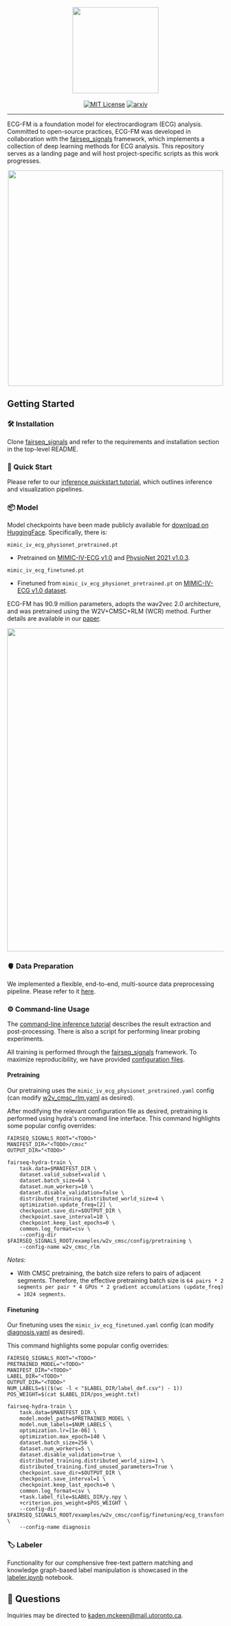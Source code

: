 <div align="center">
  <img src="docs/ecg_fm_logo.png" width="200">
  <br />
  <br />
  <a href="https://github.com/bowang-lab/ECG-FM/blob/main/LICENSE/"><img alt="MIT License" src="https://img.shields.io/badge/license-MIT-blue.svg" /></a>
  <a href="https://arxiv.org/abs/2408.05178"><img alt="arxiv" src="https://img.shields.io/badge/cs.LG-2408.05178-b31b1b?logo=arxiv&logoColor=red"/></a>
  <!-- https://academia.stackexchange.com/questions/27341/flair-badge-for-arxiv-paper -->
  <!-- https://img.shields.io/badge/<SUBJECT>-<IDENTIFIER>-<COLOR>?logo=<SIMPLEICONS NAME>&logoColor=<LOGO COLOR> -->

</div>

--------------------------------------------------------------------------------

ECG-FM is a foundation model for electrocardiogram (ECG) analysis. Committed to open-source practices, ECG-FM was developed in collaboration with the [fairseq_signals](https://github.com/Jwoo5/fairseq-signals) framework, which implements a collection of deep learning methods for ECG analysis. This repository serves as a landing page and will host project-specific scripts as this work progresses.

<div align="center">
  <img src="docs/saliency.png" width="500">
</div>

## Getting Started

### 🛠️ Installation
Clone [fairseq_signals](https://github.com/Jwoo5/fairseq-signals) and refer to the requirements and installation section in the top-level README.

### 🚀 Quick Start
Please refer to our [inference quickstart tutorial](https://github.com/bowang-lab/ECG-FM/blob/main/notebooks/infer_quickstart.ipynb), which outlines inference and visualization pipelines.

### 📦 Model
Model checkpoints have been made publicly available for [download on HuggingFace](https://huggingface.co/wanglab/ecg-fm). Specifically, there is:

`mimic_iv_ecg_physionet_pretrained.pt`
- Pretrained on [MIMIC-IV-ECG v1.0](https://physionet.org/content/mimic-iv-ecg/1.0/) and [PhysioNet 2021 v1.0.3](https://physionet.org/content/challenge-2021/1.0.3/).

`mimic_iv_ecg_finetuned.pt`
- Finetuned from `mimic_iv_ecg_physionet_pretrained.pt` on [MIMIC-IV-ECG v1.0 dataset](https://physionet.org/content/mimic-iv-ecg/1.0/).

ECG-FM has 90.9 million parameters, adopts the wav2vec 2.0 architecture, and was pretrained using the W2V+CMSC+RLM (WCR) method. Further details are available in our [paper](https://arxiv.org/abs/2408.05178).

<div align="center">
  <img src="docs/architecture.png" width="750">
</div>

### 🫀 Data Preparation
We implemented a flexible, end-to-end, multi-source data preprocessing pipeline. Please refer to it [here](https://github.com/Jwoo5/fairseq-signals/tree/master/scripts/preprocess/ecg).

### ⚙️ Command-line Usage
The [command-line inference tutorial](https://github.com/bowang-lab/ECG-FM/blob/main/notebooks/infer_cli.ipynb) describes the result extraction and post-processing. There is also a script for performing linear probing experiments.

All training is performed through the [fairseq_signals](https://github.com/Jwoo5/fairseq-signals) framework. To maximize reproducibility, we have provided [configuration files](https://huggingface.co/wanglab/ecg-fm).

#### Pretraining
Our pretraining uses the `mimic_iv_ecg_physionet_pretrained.yaml` config (can modify [w2v_cmsc_rlm.yaml](https://github.com/Jwoo5/fairseq-signals/blob/master/examples/w2v_cmsc/config/pretraining/w2v_cmsc_rlm.yaml) as desired).

After modifying the relevant configuration file as desired, pretraining is performed using hydra's command line interface. This command highlights some popular config overrides:
```
FAIRSEQ_SIGNALS_ROOT="<TODO>"
MANIFEST_DIR="<TODO>/cmsc"
OUTPUT_DIR="<TODO>"

fairseq-hydra-train \
    task.data=$MANIFEST_DIR \
    dataset.valid_subset=valid \
    dataset.batch_size=64 \
    dataset.num_workers=10 \
    dataset.disable_validation=false \
    distributed_training.distributed_world_size=4 \
    optimization.update_freq=[2] \
    checkpoint.save_dir=$OUTPUT_DIR \
    checkpoint.save_interval=10 \
    checkpoint.keep_last_epochs=0 \
    common.log_format=csv \
    --config-dir $FAIRSEQ_SIGNALS_ROOT/examples/w2v_cmsc/config/pretraining \
    --config-name w2v_cmsc_rlm
```

*Notes:*
- With CMSC pretraining, the batch size refers to pairs of adjacent segments. Therefore, the effective pretraining batch size is `64 pairs * 2 segments per pair * 4 GPUs * 2 gradient accumulations (update_freq) = 1024 segments`.

#### Finetuning
Our finetuning uses the `mimic_iv_ecg_finetuned.yaml` config (can modify [diagnosis.yaml](https://github.com/Jwoo5/fairseq-signals/blob/master/examples/w2v_cmsc/config/finetuning/ecg_transformer/diagnosis.yaml) as desired).

This command highlights some popular config overrides:
```
FAIRSEQ_SIGNALS_ROOT="<TODO>"
PRETRAINED_MODEL="<TODO>"
MANIFEST_DIR="<TODO>"
LABEL_DIR="<TODO>"
OUTPUT_DIR="<TODO>"
NUM_LABELS=$(($(wc -l < "$LABEL_DIR/label_def.csv") - 1))
POS_WEIGHT=$(cat $LABEL_DIR/pos_weight.txt)

fairseq-hydra-train \
    task.data=$MANIFEST_DIR \
    model.model_path=$PRETRAINED_MODEL \
    model.num_labels=$NUM_LABELS \
    optimization.lr=[1e-06] \
    optimization.max_epoch=140 \
    dataset.batch_size=256 \
    dataset.num_workers=5 \
    dataset.disable_validation=true \
    distributed_training.distributed_world_size=1 \
    distributed_training.find_unused_parameters=True \
    checkpoint.save_dir=$OUTPUT_DIR \
    checkpoint.save_interval=1 \
    checkpoint.keep_last_epochs=0 \
    common.log_format=csv \
    +task.label_file=$LABEL_DIR/y.npy \
    +criterion.pos_weight=$POS_WEIGHT \
    --config-dir $FAIRSEQ_SIGNALS_ROOT/examples/w2v_cmsc/config/finetuning/ecg_transformer \
    --config-name diagnosis
  ```

### 🏷️ Labeler
Functionality for our comphensive free-text pattern matching and knowledge graph-based label manipulation is showcased in the [labeler.ipynb](https://github.com/bowang-lab/ECG-FM/blob/main/notebooks/infer_quickstart.ipynb) notebook.

## 💬 Questions
Inquiries may be directed to kaden.mckeen@mail.utoronto.ca.

